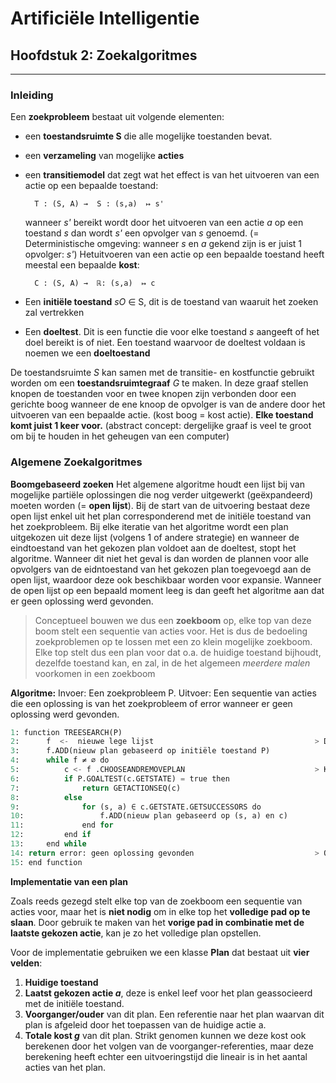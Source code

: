 # Artificiële Intelligentie
## Hoofdstuk 2: Zoekalgoritmes
----

### Inleiding
Een **zoekprobleem** bestaat uit volgende elementen: 
* een **toestandsruimte S** die alle mogelijke toestanden bevat.
* een **verzameling** van mogelijke **acties**
* een **transitiemodel** dat zegt wat het effect is van het uitvoeren van een actie op een bepaalde toestand: 

        T : (S, A) →  S : (s,a)  ↦ s'
    wanneer *s'* bereikt wordt door het uitvoeren van een actie *a* op een toestand *s* dan wordt *s'* een opvolger van *s* genoemd. (= Deterministische omgeving: wanneer *s* en *a* gekend zijn is er juist 1 opvolger: *s'*) 
    Hetuitvoeren van een actie op een bepaalde toestand heeft meestal een bepaalde **kost**:
    
        C : (S, A) →  ℝ: (s,a)  ↦ c

* Een **initiële toestand** *sO* ∈ S, dit is de toestand van waaruit het zoeken zal vertrekken
* Een **doeltest**. Dit is een functie die voor elke toestand *s* aangeeft of het doel bereikt is of niet. Een toestand waarvoor de doeltest voldaan is noemen we een **doeltoestand**

De toestandsruimte *S* kan samen met de transitie- en kostfunctie gebruikt worden om een **toestandsruimtegraaf** *G* te maken. In deze graaf stellen knopen de toestanden voor en twee knopen zijn verbonden door een gerichte boog wanneer de ene knoop de opvolger is van de andere door het uitvoeren van een bepaalde actie. (kost boog = kost actie). **Elke toestand komt juist 1 keer voor.** (abstract concept: dergelijke graaf is veel te groot om bij te houden in het geheugen van een computer)

### Algemene Zoekalgoritmes
**Boomgebaseerd zoeken**
Het algemene algoritme houdt een lijst bij van mogelijke partiële oplossingen die nog verder uitgewerkt (geëxpandeerd) moeten worden (= **open lijst**). Bij de start van de uitvoering bestaat deze open lijst enkel uit het plan corresponderend met de initiële toestand van het zoekprobleem. Bij elke iteratie van het algoritme wordt een plan uitgekozen uit deze lijst (volgens 1 of andere strategie) en wanneer de eindtoestand van het gekozen plan voldoet aan de doeltest, stopt het algoritme. Wanneer dit niet het geval is dan worden de plannen voor alle opvolgers van de eidntoestand van het gekozen plan toegevoegd aan de open lijst, waardoor deze ook beschikbaar worden voor expansie. Wanneer de open lijst op een bepaald moment leeg is dan geeft het algoritme aan dat er geen oplossing werd gevonden.
> Conceptueel bouwen we dus een **zoekboom** op, elke top van deze boom stelt een sequentie van acties voor. Het is dus de bedoeling zoekproblemen op te lossen met een zo klein mogelijke zoekboom. Elke top stelt dus een plan voor dat o.a. de huidige toestand bijhoudt, dezelfde toestand kan, en zal, in de het algemeen *meerdere malen* voorkomen in een zoekboom


**Algoritme:**
Invoer: Een zoekprobleem P.
Uitvoer:  Een sequentie van acties die een oplossing is van het zoekprobleem of error wanneer er geen oplossing werd gevonden.
```python
1: function TREESEARCH(P)
2:      f  <-  nieuwe lege lijst                                    > De open lijst
3:      f.ADD(nieuw plan gebaseerd op initiële toestand P)
4:      while f ≠ ∅ do
5:          c <- f .CHOOSEANDREMOVEPLAN                             > Kies het volgende plan
6:          if P.GOALTEST(c.GETSTATE) = true then
7:              return GETACTIONSEQ(c)
8:          else
9:              for (s, a) ∈ c.GETSTATE.GETSUCCESSORS do
10:                 f.ADD(nieuw plan gebaseerd op (s, a) en c)
11:             end for
12:         end if
13:     end while
14: return error: geen oplossing gevonden                           > Open lijst is leeg.
15: end function
```

**Implementatie van een plan**

Zoals reeds gezegd stelt elke top van de zoekboom een sequentie van acties voor, maar het is **niet nodig** om in elke top het **volledige pad op te slaan**. Door gebruik te maken van het **vorige pad in combinatie met de laatste gekozen actie**, kan je zo het volledige plan opstellen. 

Voor de implementatie gebruiken we een klasse **Plan** dat bestaat uit **vier velden**: 
1. **Huidige toestand**
2. **Laatst gekozen actie _a_**, deze is enkel leef voor het plan geassocieerd met de initiële toestand.
3. **Voorganger/ouder** van dit plan. Een referentie naar het plan waarvan dit plan is afgeleid door het toepassen van de huidige actie a.
4. **Totale kost _g_** van dit plan.  Strikt genomen kunnen we deze kost ook berekenen door het volgen van de voorganger-referenties, maar deze berekening heeft echter een uitvoeringstijd die lineair is in het aantal acties van het plan.


